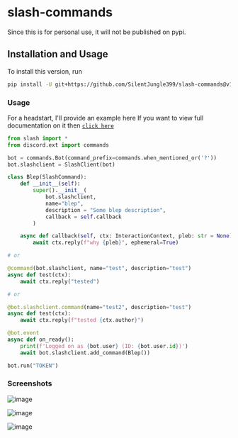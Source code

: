 # slash-commands
Since this is for personal use, it will not be published on pypi.

## Installation and Usage

To install this version, run 
```bash
pip install -U git+https://github.com/SilentJungle399/slash-commands@v1
```

### Usage

For a headstart, I'll provide an example here
If you want to view full documentation on it then [`click here`](https://dpy-slash.rtfd.io)

```py
from slash import *
from discord.ext import commands

bot = commands.Bot(command_prefix=commands.when_mentioned_or('?'))
bot.slashclient = SlashClient(bot)

class Blep(SlashCommand):
    def __init__(self):
        super().__init__(
            bot.slashclient,
            name="blep",
            description = "Some blep description",
            callback = self.callback
        )

    async def callback(self, ctx: InteractionContext, pleb: str = None):
        await ctx.reply(f"why {pleb}", ephemeral=True)

# or

@command(bot.slashclient, name="test", description="test")
async def test(ctx):
    await ctx.reply("tested")

# or

@bot.slashclient.command(name="test2", description="test")
async def test(ctx):
    await ctx.reply(f"tested {ctx.author}")

@bot.event
async def on_ready():
    print(f'Logged on as {bot.user} (ID: {bot.user.id})')
    await bot.slashclient.add_command(Blep())

bot.run("TOKEN")
```


### Screenshots

![image](https://user-images.githubusercontent.com/75272148/127775083-6722865b-b38a-4c1c-aeab-67792448224b.png)

![image](https://user-images.githubusercontent.com/75272148/127775088-8504cd9d-0b94-4e82-a683-e8acb6cc0f43.png)

![image](https://user-images.githubusercontent.com/75272148/127775094-75c435c7-6600-4a43-9433-80482692821f.png)
